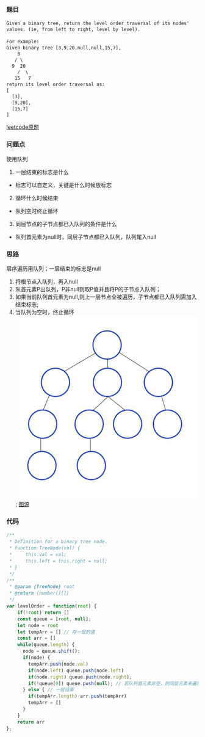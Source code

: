 ### 题目
```
Given a binary tree, return the level order traversal of its nodes' values. (ie, from left to right, level by level).

For example:
Given binary tree [3,9,20,null,null,15,7],
    3
   / \
  9  20
    /  \
   15   7
return its level order traversal as:
[
  [3],
  [9,20],
  [15,7]
]
```
[leetcode原题](https://leetcode.com/problems/binary-tree-level-order-traversal/)

### 问题点
使用队列
1. 一层结束的标志是什么
  - 标志可以自定义，关键是什么时候放标志
2. 循环什么时候结束
  - 队列空时终止循环
3. 同层节点的子节点都已入队列的条件是什么
  - 队列首元素为null时，同层子节点都已入队列，队列尾入null

### 思路
层序遍历用队列；一层结束的标志是null
1. 将根节点入队列，再入null
2. 队首元素P出队列，P非null则取P值并且将P的子节点入队列；
3. 如果当前队列首元素为null,则上一层节点全被遍历，子节点都已入队列需加入结束标志;
4. 当队列为空时，终止循环
![层序遍历-BFS](../assets/binary-tree-traversal-bfs.gif);
[图源](https://github.com/trekhleb/javascript-algorithms/tree/master/src/algorithms/tree/breadth-first-search)

### 代码
```js
/**
 * Definition for a binary tree node.
 * function TreeNode(val) {
 *     this.val = val;
 *     this.left = this.right = null;
 * }
 */
/**
 * @param {TreeNode} root
 * @return {number[][]}
 */
var levelOrder = function(root) {
    if(!root) return []
    const queue = [root, null];
    let node = root
    let tempArr = [] // 存一层的值
    const arr = []
    while(queue.length) {
      node = queue.shift();
      if(node) {
        tempArr.push(node.val)
        if(node.left) queue.push(node.left)
        if(node.right) queue.push(node.right);
        if(!queue[0]) queue.push(null); // 若队列首元素非空，则同层元素未遍历完
      } else { // 一层结束
        if(tempArr.length) arr.push(tempArr)
        tempArr = []
      }
    }
    return arr
};
```

